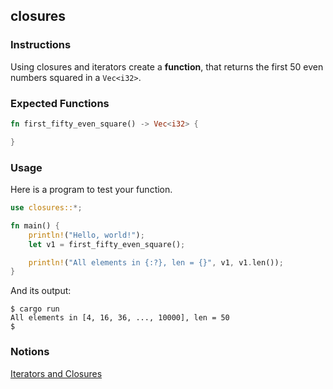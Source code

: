 ## closures

### Instructions

Using closures and iterators create a **function**, that returns the first 50 even numbers squared in a `Vec<i32>`.

### Expected Functions

```rust
fn first_fifty_even_square() -> Vec<i32> {

}
```

### Usage

Here is a program to test your function.

```rust
use closures::*;

fn main() {
	println!("Hello, world!");
	let v1 = first_fifty_even_square();

	println!("All elements in {:?}, len = {}", v1, v1.len());
}
```

And its output:

```console
$ cargo run
All elements in [4, 16, 36, ..., 10000], len = 50
$
```

### Notions

[Iterators and Closures](https://doc.rust-lang.org/book/ch13-00-functional-features.html)
